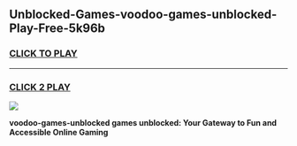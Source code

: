 
## Unblocked-Games-voodoo-games-unblocked-Play-Free-5k96b
<h3>
<a href="https://premium76.site?title=voodoo-games-unblocked&ref=10A">CLICK TO PLAY</a></h3>
<hr>

<h3>
<a href="https://premium76.site?title=voodoo-games-unblocked&ref=10A">CLICK 2 PLAY</a>
  
</h3>

<a href="https://premium76.site?title=voodoo-games-unblocked&ref=10A"><img src="https://clearcache.store/games.png"></a>


**voodoo-games-unblocked games unblocked: Your Gateway to Fun and Accessible Online Gaming**
